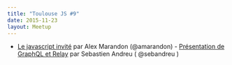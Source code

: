 ```yaml
---
title: "Toulouse JS #9"
date: 2015-11-23
layout: Meetup
---
```


- [Le javascript invité](http://alexmarandon.com/slides/javascript-invite/) par Alex Marandon (@amarandon) - [Présentation de GraphQL et Relay](https://www.icloud.com/keynote/000fZ0gEOCjahY4CsbsHNEtNA#Pre%CC%81sentation) par Sebastien Andreu ( @sebandreu )
